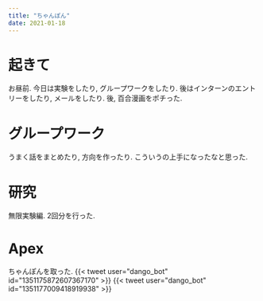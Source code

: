 ```yaml
---
title: "ちゃんぽん"
date: 2021-01-18
---
```


# 起きて
お昼前. 今日は実験をしたり, グループワークをしたり. 後はインターンのエントリーをしたり, メールをしたり. 後, 百合漫画をポチった.

# グループワーク
うまく話をまとめたり, 方向を作ったり. こういうの上手になったなと思った.

# 研究
無限実験編. 2回分を行った.

# Apex
ちゃんぽんを取った.
{{< tweet user="dango_bot" id="1351175872607367170" >}}
{{< tweet user="dango_bot" id="1351177009418919938" >}}

